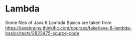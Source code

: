# Lambda
Some files of Java 8 Lambda Basics are taken from https://javabrains.thinkific.com/courses/take/java-8-lambda-basics/texts/2823475-source-code